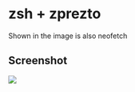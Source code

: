 # zsh + zprezto

Shown in the image is also neofetch

## Screenshot

<img src="https://github.com/eccentricayman/dotfiles/blob/master/screenshots/zsh.png" />
